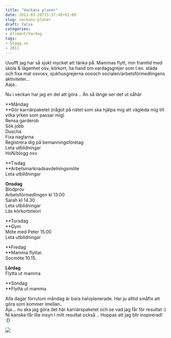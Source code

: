 ```yaml
---
title: "Veckans planer"
date: 2011-03-28T15:37:48+01:00
slug: veckans-planer
draft: false
categories:
- Allmänt/Vardag
tags:
- blogg.se
- 2011
---
```

Uuufft jag har så sjukt mycket att tänka på. Mammas flytt, min framtid med skola & lägenhet osv, körkort, ha hand om vardagsgrejer som t.ex. städa och fixa mat osvosv, sjukhusgrejerna ooooch socialen/arbetsförmedlingens aktiviteter...  
Aaja..  
  
Nu i veckan har jag en del att göra .. Än så länge ser det ut såhär  
  
**Måndag  
**Gör karriärpaketet (något på nätet som ska hjälpa mig att vägleda mig till vilka yrken som passar mig)  
Rensa garderob  
Sök jobb  
Duscha  
Fixa naglarna  
Registrera dig på bemanningsföretag  
Leta utbildningar  
HoN/blogg osv  
  
**Tisdag  
**Arbetsmarknadsavdelningsmöte  
Leta utbildningar  
  
**Onsdag**  
Blodprov  
Arbetsförmedlingen kl 13.00  
Sarah kl 14.30  
Leta utbildningar  
Läs körkortsteori  
  
**Torsdag  
**Gym  
Möte med Peter 15.00  
Leta utbildningar  
  
**Fredag  
**Mamma flyttar.  
Socmöte 10.15.  
  
**Lördag**  
Flytta ut mamma  
  
**Söndag  
**Flytta ut mamma  
  
Alla dagar förrutom måndag är bara halvplanerade. Har ju alltid småfix att göra som kommer imellan..  
Aja... nu ska jag göra det här karriärspaketet och se vad jag får för resultat :) Ni kanske får lite insyn i mitt resultat också .. Hoppas att jag blir inspirerad! :D  
  
![](/assets/images/blogg.se/karriarpaketet3_139991955.jpg)